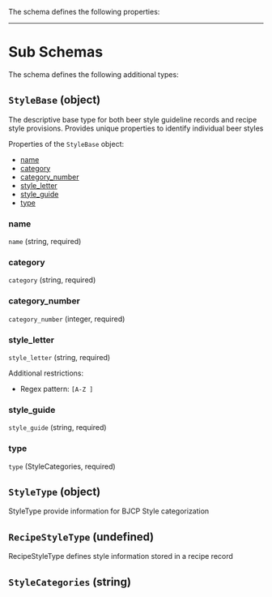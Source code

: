 The schema defines the following properties:

---

# Sub Schemas

The schema defines the following additional types:

## `StyleBase` (object)

The descriptive base type for both beer style guideline records and recipe style provisions. Provides unique properties to identify individual beer styles

Properties of the `StyleBase` object:

* [name](#name)
* [category](#category)
* [category_number](#category_number)
* [style_letter](#style_letter)
* [style_guide](#style_guide)
* [type](#type)

### name
 `name` (string, required)

### category
 `category` (string, required)

### category_number
 `category_number` (integer, required)

### style_letter
 `style_letter` (string, required)

Additional restrictions:

* Regex pattern: `[A-Z ]`

### style_guide
 `style_guide` (string, required)

### type
 `type` (StyleCategories, required)

## `StyleType` (object)

StyleType provide information for BJCP Style categorization

## `RecipeStyleType` (undefined)

RecipeStyleType defines style information stored in a recipe record

## `StyleCategories` (string)